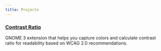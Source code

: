 ```yaml
---
title: Projects
---
```


### [Contrast Ratio](https://github.com/larissa/contrast-ratio)

GNOME 3 extension that helps you capture colors and calculate contrast ratio for readability
based on WCAG 2.0 recommendations.
